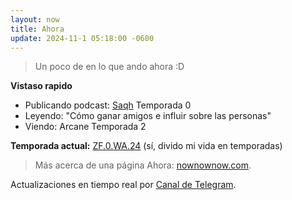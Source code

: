```yaml
---
layout: now
title: Ahora
update: 2024-11-1 05:18:00 -0600
---
```


> Un poco de en lo que ando ahora :D

**Vistaso rapido**
- Publicando podcast: [Saqh](https://saqh.lepodca.st/) Temporada 0
- Leyendo: "Cómo ganar amigos e influir sobre las personas"
- Viendo: Arcane Temporada 2

**Temporada actual:** [ZF.0.WA.24](https://zettafounder.github.io/temporadas/zf0wa24.html) (sí, divido mi vida en temporadas)

> Más acerca de una página Ahora: <a target="_blank" href="https://nownownow.com/about">nownownow.com</a>.

Actualizaciones en tiempo real por <a target="_blank" href="https://t.me/zettafounder">Canal de Telegram</a>.